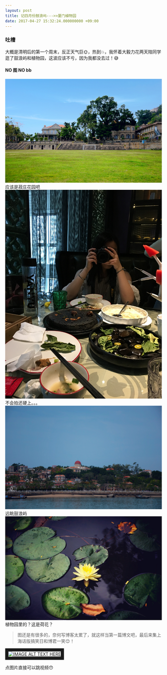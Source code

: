 ```yaml
---
layout: post
title: 记四月份鼓浪屿--->>厦门植物园
date: 2017-04-27 15:32:24.000000000 +09:00
---
```


### 吐槽 

 大概是清明后的第一个周末，反正天气巨🌞，热到💥，我怀着大毅力花两天陪同学逛了鼓浪屿和植物园，这波应该不亏，因为我都没去过！😅

#### NO 图 NO bb

![markdown logo](/image/IMG_1146.JPG "菽庄花园")
应该是菽庄花园吧
![markdown logo](/image/IMG_1150.JPG "people")
不会拍还硬上。。。
![markdown logo](/image/IMG_1144.JPG "gulangyu")
远眺鼓浪屿
![markdown logo](/image/IMG_1152.JPG "hua")
植物园里的？这是荷花？

> 图还是有很多的，奈何写博客太累了，就这样当第一篇博文吧，最后来集上海话版搞笑日和博君一笑😊！

<a href="https://www.bilibili.com/video/av3168651/?from=search&seid=277411721216089054
" target="_blank"><img src="http://img.funshion.com/pictures/277/526/2/2775262.jpg" 
alt="IMAGE ALT TEXT HERE" width="240" height="180" border="10" /></a>

点图片直接可以跳视频😯